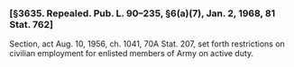 ### [§3635. Repealed. Pub. L. 90–235, §6(a)(7), Jan. 2, 1968, 81 Stat. 762] ###

Section, act Aug. 10, 1956, ch. 1041, 70A Stat. 207, set forth restrictions on civilian employment for enlisted members of Army on active duty.
